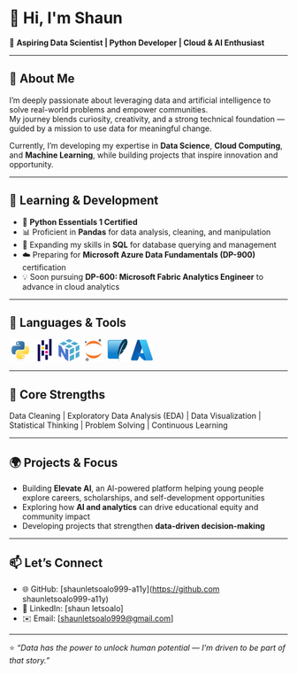 # 👋 Hi, I'm Shaun  

🎯 **Aspiring Data Scientist | Python Developer | Cloud & AI Enthusiast**  

---

## 🧠 About Me  
I’m deeply passionate about leveraging data and artificial intelligence to solve real-world problems and empower communities.  
My journey blends curiosity, creativity, and a strong technical foundation — guided by a mission to use data for meaningful change.  

Currently, I’m developing my expertise in **Data Science**, **Cloud Computing**, and **Machine Learning**, while building projects that inspire innovation and opportunity.  

---

## 🚀 Learning & Development  
- 🐍 **Python Essentials 1 Certified**  
- 📊 Proficient in **Pandas** for data analysis, cleaning, and manipulation  
- 🧩 Expanding my skills in **SQL** for database querying and management  
- ☁️ Preparing for **Microsoft Azure Data Fundamentals (DP-900)** certification  
- 💡 Soon pursuing **DP-600: Microsoft Fabric Analytics Engineer** to advance in cloud analytics  

---

## 💼 Languages & Tools  

<p align="left">
  <img src="https://raw.githubusercontent.com/devicons/devicon/master/icons/python/python-original.svg" alt="Python" width="40" height="40"/>
  <img src="https://raw.githubusercontent.com/devicons/devicon/master/icons/pandas/pandas-original.svg" alt="Pandas" width="40" height="40"/>
  <img src="https://raw.githubusercontent.com/devicons/devicon/master/icons/numpy/numpy-original.svg" alt="NumPy" width="40" height="40"/>
  <img src="https://raw.githubusercontent.com/devicons/devicon/master/icons/jupyter/jupyter-original.svg" alt="Jupyter" width="40" height="40"/>
  <img src="https://raw.githubusercontent.com/devicons/devicon/master/icons/sqlite/sqlite-original.svg" alt="SQL" width="40" height="40"/>
  <img src="https://raw.githubusercontent.com/devicons/devicon/master/icons/azure/azure-original.svg" alt="Microsoft Azure" width="40" height="40"/>
</p>

---

## 🧩 Core Strengths  
Data Cleaning | Exploratory Data Analysis (EDA) | Data Visualization | Statistical Thinking | Problem Solving | Continuous Learning  

---

## 🌍 Projects & Focus  
- Building **Elevate AI**, an AI-powered platform helping young people explore careers, scholarships, and self-development opportunities  
- Exploring how **AI and analytics** can drive educational equity and community impact  
- Developing projects that strengthen **data-driven decision-making**  

---

## 📫 Let’s Connect  
- 🌐 GitHub:  [shaunletsoalo999-a11y](https://github.com shaunletsoalo999-a11y)    
- 💼 LinkedIn: [shaun letsoalo]  
- ✉️ Email: [shaunletsoalo999@gmail.com]    

---

⭐ *“Data has the power to unlock human potential — I’m driven to be part of that story.”*
